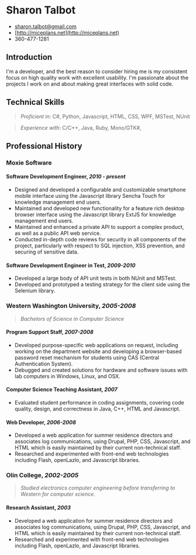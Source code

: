# Sharon Talbot #
* <sharon.talbot@gmail.com>
* [http://miceplans.net](http://miceplans.net)
* 360-477-1281

## Introduction ##
I'm a developer, and the best reason to consider hiring me is my consistent focus on high quality work with excellent usability.  I'm passionate about the projects I work on and about making great interfaces with solid code.

## Technical Skills ##

 > *Proficient in*: C#, Python, Javascript, HTML, CSS, WPF, MSTest, NUnit
 
 > *Experience with*: C/C++, Java, Ruby, Mono/GTK#, 

## Professional History 
### Moxie Software
#### Software Development Engineer,  *2010 - present*

* Designed and developed a configurable and customizable smartphone mobile interface using the Javascript library Sencha Touch for knowledge management end users.
* Maintained and developed new functionality for a feature rich desktop browser interface using the Javascript library ExtJS for knowledge management end users.
* Maintained and enhanced a private API to support a complex product, as well as a public API web service.
* Conducted in-depth code reviews for security in all components of the project, particularly with respect to SQL injection, XSS prevention, and securing of sensitive data.

#### Software Development Engineer in Test, *2009-2010*
* Developed a large body of API unit tests in both NUnit and MSTest.
* Developed and prototyped a testing strategy for the client side using the Selenium library.

### Western Washington University,  *2005-2008*

> *Bachelors of Science in Computer Science*

#### Program Support Staff, *2007-2008*
* Developed purpose-specific web applications on request, including working on the department website and developing a browser-based password reset mechanism for students using CAS (Central Authentication System).
* Debugged and created solutions for hardware and software issues with lab computers in Windows, Linux, and OSX.

#### Computer Science Teaching Assistant, *2007*
* Evaluated student performance in coding assignments, covering code quality, design, and correctness in Java, C++, HTML and Javascript.

#### Web Developer, *2006-2008*
* Developed a web application for summer residence directors and associates log communications, using Drupal, PHP, CSS, Javascript, and HTML which is easily maintained by their current non-technical staff.
* Researched and experimented with front-end web technologies including Flash, openLazlo, and Javascript libraries.

### Olin College, *2002-2005*

> *Studied electronics computer engineering before transferring to Western for computer science.*

#### Research Assistant, *2003*
* Developed a web application for summer residence directors and associates log communications, using Drupal, PHP, CSS, Javascript, and HTML which is easily maintained by their current non-technical staff.
* Researched and experimented with front-end web technologies including Flash, openLazlo, and Javascript libraries.

